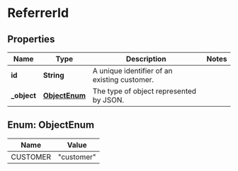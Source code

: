 

# ReferrerId


## Properties

| Name | Type | Description | Notes |
|------------ | ------------- | ------------- | -------------|
|**id** | **String** | A unique identifier of an existing customer. |  |
|**_object** | [**ObjectEnum**](#ObjectEnum) | The type of object represented by JSON. |  |



## Enum: ObjectEnum

| Name | Value |
|---- | -----|
| CUSTOMER | &quot;customer&quot; |



